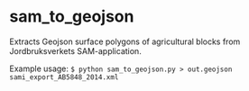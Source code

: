 # sam_to_geojson
Extracts Geojson surface polygons of agricultural blocks from Jordbruksverkets SAM-application.

Example usage:
```$ python sam_to_geojson.py > out.geojson sami_export_AB5848_2014.xml```

